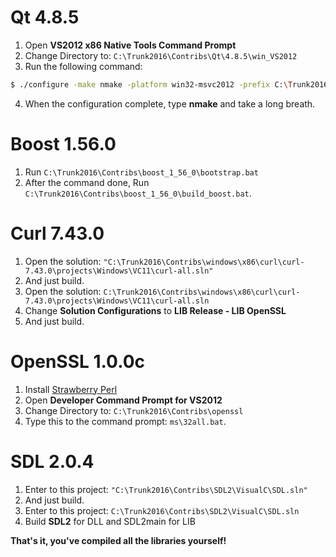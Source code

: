 # Qt 4.8.5
 1. Open **VS2012 x86 Native Tools Command Prompt**
 2. Change Directory to: `C:\Trunk2016\Contribs\Qt\4.8.5\win_VS2012`
 3. Run the following command:
 ```sh
 $ ./configure -make nmake -platform win32-msvc2012 -prefix C:\Trunk2016\Contribs\Qt\4.8.5\win_VS2012 -opensource -confirm-license -opengl desktop -nomake examples -nomake tests -webkit -xmlpatterns
 ```
 4. When the configuration complete, type **nmake** and take a long breath.
 
 # Boost 1.56.0
 1. Run `C:\Trunk2016\Contribs\boost_1_56_0\bootstrap.bat`
 2. After the command done, Run `C:\Trunk2016\Contribs\boost_1_56_0\build_boost.bat`.
 
 # Curl 7.43.0
 1. Open the solution: `"C:\Trunk2016\Contribs\windows\x86\curl\curl-7.43.0\projects\Windows\VC11\curl-all.sln"`
 2. And just build.
 1. Open the solution: `C:\Trunk2016\Contribs\windows\x86\curl\curl-7.43.0\projects\Windows\VC11\curl-all.sln`
 2. Change **Solution Configurations** to **LIB Release - LIB OpenSSL**
 3. And just build.
 
 # OpenSSL 1.0.0c
 1. Install [Strawberry Perl](https://strawberryperl.com/)
 2. Open **Developer Command Prompt for VS2012**
 3. Change Directory to: `C:\Trunk2016\Contribs\openssl`
 4. Type this to the command prompt: `ms\32all.bat`.
 
 # SDL 2.0.4
 1. Enter to this project: `"C:\Trunk2016\Contribs\SDL2\VisualC\SDL.sln"`
 2. And just build.
 1. Enter to this project: `C:\Trunk2016\Contribs\SDL2\VisualC\SDL.sln`
 2. Build **SDL2** for DLL and SDL2main for LIB
 
 **That's it, you've compiled all the libraries yourself!**
